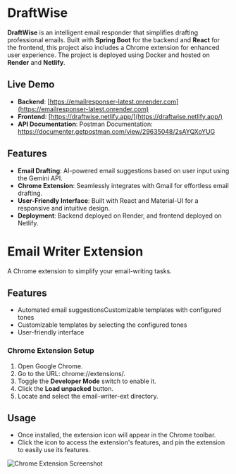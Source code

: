 # DraftWise

**DraftWise** is an intelligent email responder that simplifies drafting professional emails. Built with **Spring Boot** for the backend and **React** for the frontend, this project also includes a Chrome extension for enhanced user experience. The project is deployed using Docker and hosted on **Render** and **Netlify**.

## Live Demo

- **Backend**: [https://emailresponser-latest.onrender.com](https://emailresponser-latest.onrender.com)  
- **Frontend**: [https://draftwise.netlify.app/](https://draftwise.netlify.app/)  
- **API Documentation**: Postman Documentation: https://documenter.getpostman.com/view/29635048/2sAYQXoYUG

## Features

- **Email Drafting**: AI-powered email suggestions based on user input using the Gemini API.  
- **Chrome Extension**: Seamlessly integrates with Gmail for effortless email drafting.  
- **User-Friendly Interface**: Built with React and Material-UI for a responsive and intuitive design.  
- **Deployment**: Backend deployed on Render, and frontend deployed on Netlify.

# **Email Writer Extension**

A Chrome extension to simplify your email-writing tasks.

## **Features**
- Automated email suggestionsCustomizable templates with configured tones
- Customizable templates by selecting the configured tones
- User-friendly interface

### **Chrome Extension Setup**
1. Open Google Chrome.
2. Go to the URL: chrome://extensions/.
3. Toggle the **Developer Mode** switch to enable it.
4. Click the **Load unpacked** button.
5. Locate and select the email-writer-ext directory.

## **Usage**
- Once installed, the extension icon will appear in the Chrome toolbar.
- Click the icon to access the extension's features, and pin the extension to easily use its features.

![Chrome Extension Screenshot](assets/extension-setup.png)
